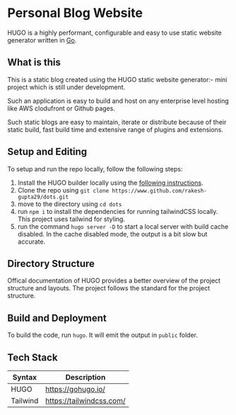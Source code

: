 # Personal Blog Website

HUGO is a highly performant, configurable and easy to use static website generator written in [Go](https://go.dev).

## What is this

This is a static blog created using the HUGO static website generator:- mini project which is still under development.

Such an application is easy to build and host on any enterprise level hosting like AWS clodufront or Github pages.

Such static blogs are easy to maintain, iterate or distribute because of their static build, fast build time and extensive range of plugins and extensions.

## Setup and Editing

To setup and run the repo locally, follow the following steps:

1. Install the HUGO builder locally using the [following instructions](https://gohugo.io/installation).
2. Clone the repo using `git clone https://www.github.com/rakesh-gupta29/dots.git`
3. move to the directory using `cd dots`
4. run `npm i` to install the dependencies for running tailwindCSS locally. This project uses tailwind for styling.
5. run the command `hugo server -D` to start a local server with build cache disabled. In the cache disabled mode, the output is a bit slow but accurate.

## Directory Structure

Offical documentation of HUGO provides a better overview of the project structure and layouts. The project follows the standard for the project structure.

## Build and Deployment

To build the code, run `hugo`. It will emit the output in `public` folder.

## Tech Stack

| Syntax   | Description              |
| -------- | ------------------------ |
| HUGO     | https://gohugo.io/       |
| Tailwind | https://tailwindcss.com/ |
